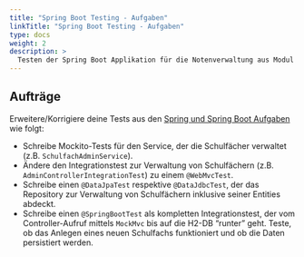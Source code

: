 ```yaml
---
title: "Spring Boot Testing - Aufgaben"
linkTitle: "Spring Boot Testing - Aufgaben"
type: docs
weight: 2
description: >
  Testen der Spring Boot Applikation für die Notenverwaltung aus Modul #J8
---
```


## Aufträge

Erweitere/Korrigiere deine Tests aus den [Spring und Spring Boot Aufgaben](../L01_Spring) wie folgt:

- Schreibe Mockito-Tests für den Service, der die Schulfächer verwaltet (z.B. `SchulfachAdminService`).
- Ändere den Integrationstest zur Verwaltung von Schulfächern (z.B. `AdminControllerIntegrationTest`) zu einem `@WebMvcTest`.
- Schreibe einen `@DataJpaTest` respektive `@DataJdbcTest`, der das Repository zur Verwaltung von Schulfächern inklusive seiner Entities abdeckt.
- Schreibe einen `@SpringBootTest` als kompletten Integrationstest, der vom Controller-Aufruf mittels `MockMvc` bis auf die H2-DB “runter” geht. Teste, ob das Anlegen eines neuen Schulfachs funktioniert und ob die Daten persistiert werden.
